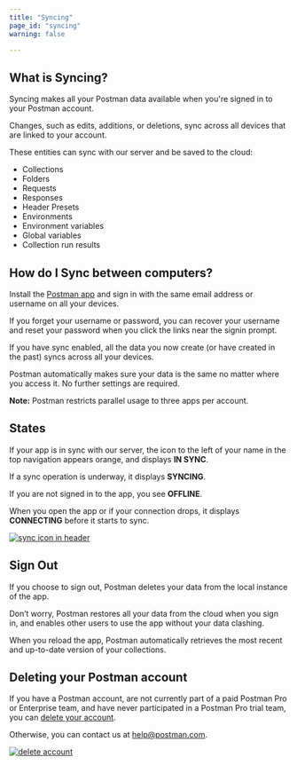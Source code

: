```yaml
---
title: "Syncing"
page_id: "syncing"
warning: false

---
```


## What is Syncing?

Syncing makes all your Postman data available when you're signed in to your Postman account.

Changes, such as edits, additions, or deletions, sync across all devices that are linked to your account.

These entities can sync with our server and be saved to the cloud:

* Collections
* Folders
* Requests
* Responses
* Header Presets
* Environments
* Environment variables
* Global variables
* Collection run results

## How do I Sync between computers?

Install the [Postman app](https://www.postman.com/downloads/) and sign in with the same email address or username on all your devices.

If you forget your username or password, you can recover your username and reset your password when you click the links near the signin prompt.

If you have sync enabled, all the data you now create (or have created in the past) syncs across all your devices.

Postman automatically makes sure your data is the same no matter where you access it. No further settings are required.

**Note:** Postman restricts parallel usage to three apps per account.

## States

If your app is in sync with our server, the icon to the left of your name in the top navigation appears orange, and displays **IN SYNC**.

If a sync operation is underway, it displays **SYNCING**.

If you are not signed in to the app, you see **OFFLINE**.

When you open the app or if your connection drops, it displays **CONNECTING** before it starts to sync.

[![sync icon in header](https://assets.postman.com/postman-docs/WS-in-sync.png)](https://assets.postman.com/postman-docs/WS-in-sync.png)

## Sign Out

If you choose to sign out, Postman deletes your data from the local instance of the app.

Don’t worry, Postman restores all your data from the cloud when you sign in, and enables other users to use the app without your data clashing.

When you reload the app, Postman automatically retrieves the most recent and up-to-date version of your collections.

## Deleting your Postman account

If you have a Postman account, are not currently part of a paid Postman Pro or Enterprise team, and have never participated in a Postman Pro trial team, you can [delete your account](https://go.postman.co/settings/me).

Otherwise, you can contact us at [help@postman.com](mailto:help@postman.com).

[![delete account](https://assets.postman.com/postman-docs/syncing-deleteAccount.png)](https://assets.postman.com/postman-docs/syncing-deleteAccount.png)

